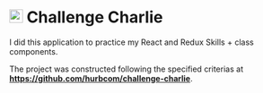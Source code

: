 # <img src="https://avatars1.githubusercontent.com/u/7063040?v=4&s=200.jpg" alt="HU" width="24" /> Challenge Charlie

I did this application to practice my React and Redux Skills + class components.

The project was constructed following the specified criterias at **https://github.com/hurbcom/challenge-charlie**.

